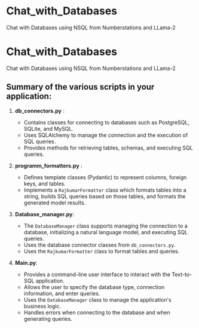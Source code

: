 # Chat_with_Databases
Chat with Databases using NSQL from Numberstations and LLama-2

# Chat_with_Databases
Chat with Databases using NSQL from Numberstations and LLama-2


## Summary of the various scripts in your application:

1. **db_connectors.py** :
   - Contains classes for connecting to databases such as PostgreSQL, SQLite, and MySQL.
   - Uses SQLAlchemy to manage the connection and the execution of SQL queries.
   - Provides methods for retrieving tables, schemas, and executing SQL queries.

2. **programm_formatters.py** :
   - Defines template classes (Pydantic) to represent columns, foreign keys, and tables.
   - Implements a `RajkumarFormatter` class which formats tables into a string, builds SQL queries based on those tables, and formats the generated model results.

3. **Database_manager.py**:
   - The `DatabaseManager` class supports managing the connection to a database, initializing a natural language model, and executing SQL queries.
   - Uses the database connector classes from `db_connectors.py`.
   - Uses the `RajkumarFormatter` class to format tables and queries.

4. **Main.py**:
   - Provides a command-line user interface to interact with the Text-to-SQL application.
   - Allows the user to specify the database type, connection information, and enter queries.
   - Uses the `DatabaseManager` class to manage the application's business logic.
   - Handles errors when connecting to the database and when generating queries.


